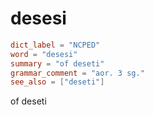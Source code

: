 # desesi

``` toml
dict_label = "NCPED"
word = "desesi"
summary = "of deseti"
grammar_comment = "aor. 3 sg."
see_also = ["deseti"]
```

of deseti


